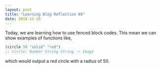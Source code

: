 ```yaml
---
layout: post
title: "Learning Blog Reflection 09"
date: 2018-11-16
---
```


Today, we are learning how to use fenced block codes. This mean we can show examples of functions like,
```scheme
(circle 50 "solid" "red")
;; circle: Number String String -> Image
```
which would output a red circle with a radius of 50.
